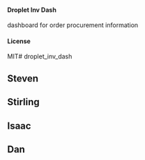 #### Droplet Inv Dash

dashboard for order procurement information

#### License

MIT# droplet_inv_dash

## Steven

## Stirling

## Isaac

## Dan

